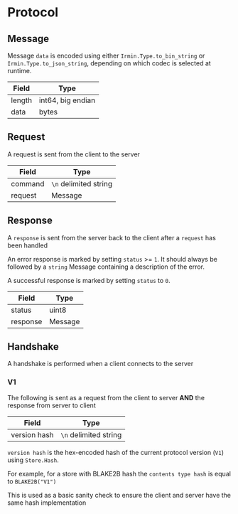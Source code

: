 # Protocol

## Message

Message `data` is encoded using either `Irmin.Type.to_bin_string` or `Irmin.Type.to_json_string`,
depending on which codec is selected at runtime.

| Field  | Type                 |
| ------ | -------------------- |
| length | int64, big endian    |
| data   | bytes                |


## Request

A request is sent from the client to the server

| Field               | Type                        |
| ------------------- | --------------------------- |
| command             | `\n` delimited string       |
| request             | Message                     |

## Response

A `response` is sent from the server back to the client after a `request` has been handled


An error response is marked by setting `status` >= `1`. It should always be followed
by a `string` Message containing a description of the error.

A successful response is marked by setting `status` to `0`.

| Field           | Type                   |
| --------------- | ---------------------- |
| status          | uint8                  |
| response        | Message                |

## Handshake

A handshake is performed when a client connects to the server

### V1

The following is sent as a request from the client to server **AND** the response from server to client

| Field        | Type                     |
| -------      | ------------------------ |
| version hash | `\n` delimited string    |

`version hash` is the hex-encoded hash of the current protocol version (`V1`) using `Store.Hash`.

For example, for a store with BLAKE2B hash the `contents type hash` is equal to `BLAKE2B("V1")`

This is used as a basic sanity check to ensure the client and server have the same hash implementation
